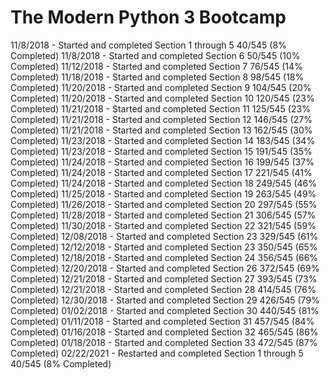 # The Modern Python 3 Bootcamp

11/8/2018 - Started and completed Section 1 through 5
40/545 (8% Completed)
11/8/2018 - Started and completed Section 6
50/545 (10% Completed)
11/12/2018 - Started and completed Section 7
76/545 (14% Completed)
11/18/2018 - Started and completed Section 8
98/545 (18% Completed)
11/20/2018 - Started and completed Section 9
104/545 (20% Completed)
11/20/2018 - Started and completed Section 10
120/545 (23% Completed)
11/21/2018 - Started and completed Section 11
125/545 (23% Completed)
11/21/2018 - Started and completed Section 12
146/545 (27% Completed)
11/21/2018 - Started and completed Section 13
162/545 (30% Completed)
11/23/2018 - Started and completed Section 14
183/545 (34% Completed)
11/23/2018 - Started and completed Section 15
191/545 (35% Completed)
11/24/2018 - Started and completed Section 16
199/545 (37% Completed)
11/24/2018 - Started and completed Section 17
221/545 (41% Completed)
11/24/2018 - Started and completed Section 18
249/545 (46% Completed)
11/25/2018 - Started and completed Section 19
263/545 (49% Completed)
11/26/2018 - Started and completed Section 20
297/545 (55% Completed)
11/28/2018 - Started and completed Section 21
306/545 (57% Completed)
11/30/2018 - Started and completed Section 22
321/545 (59% Completed)
12/08/2018 - Started and completed Section 23
329/545 (61% Completed)
12/12/2018 - Started and completed Section 23
350/545 (65% Completed)
12/18/2018 - Started and completed Section 24
356/545 (66% Completed)
12/20/2018 - Started and completed Section 26
372/545 (69% Completed)
12/21/2018 - Started and completed Section 27
393/545 (73% Completed)
12/21/2018 - Started and completed Section 28
414/545 (76% Completed)
12/30/2018 - Started and completed Section 29
426/545 (79% Completed)
01/02/2018 - Started and completed Section 30
440/545 (81% Completed)
01/11/2018 - Started and completed Section 31
457/545 (84% Completed)
01/16/2018 - Started and completed Section 32
465/545 (86% Completed)
01/18/2018 - Started and completed Section 33
472/545 (87% Completed)
02/22/2021 - Restarted and completed Section 1 through 5
40/545 (8% Completed)
